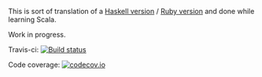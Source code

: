 This is sort of translation of a [Haskell version](https://github.com/jjhoo/hs-sudoku) / [Ruby version](https://github.com/jjhoo/sudoku.rb) and done while learning Scala.

Work in progress.

Travis-ci: [![Build status](https://travis-ci.org/jjhoo/sudoku-scala.svg?branch=master)](https://travis-ci.org/jjhoo/sudoku-scala)

Code coverage: [![codecov.io](https://codecov.io/github/jjhoo/sudoku-scala/coverage.svg?branch=master)](https://codecov.io/github/jjhoo/sudoku-scala?branch=master)
